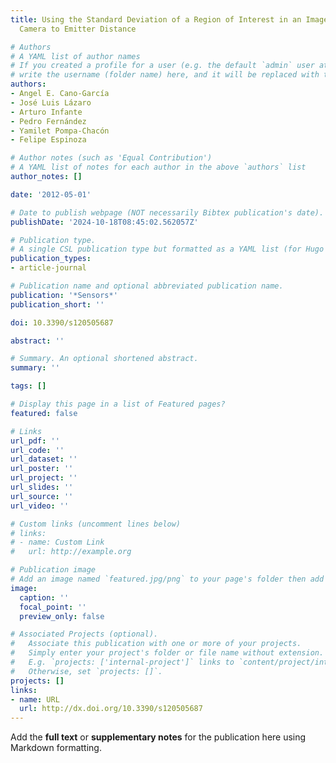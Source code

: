 ```yaml
---
title: Using the Standard Deviation of a Region of Interest in an Image to Estimate
  Camera to Emitter Distance

# Authors
# A YAML list of author names
# If you created a profile for a user (e.g. the default `admin` user at `content/authors/admin/`), 
# write the username (folder name) here, and it will be replaced with their full name and linked to their profile.
authors:
- Angel E. Cano-García
- José Luis Lázaro
- Arturo Infante
- Pedro Fernández
- Yamilet Pompa-Chacón
- Felipe Espinoza

# Author notes (such as 'Equal Contribution')
# A YAML list of notes for each author in the above `authors` list
author_notes: []

date: '2012-05-01'

# Date to publish webpage (NOT necessarily Bibtex publication's date).
publishDate: '2024-10-18T08:45:02.562057Z'

# Publication type.
# A single CSL publication type but formatted as a YAML list (for Hugo requirements).
publication_types:
- article-journal

# Publication name and optional abbreviated publication name.
publication: '*Sensors*'
publication_short: ''

doi: 10.3390/s120505687

abstract: ''

# Summary. An optional shortened abstract.
summary: ''

tags: []

# Display this page in a list of Featured pages?
featured: false

# Links
url_pdf: ''
url_code: ''
url_dataset: ''
url_poster: ''
url_project: ''
url_slides: ''
url_source: ''
url_video: ''

# Custom links (uncomment lines below)
# links:
# - name: Custom Link
#   url: http://example.org

# Publication image
# Add an image named `featured.jpg/png` to your page's folder then add a caption below.
image:
  caption: ''
  focal_point: ''
  preview_only: false

# Associated Projects (optional).
#   Associate this publication with one or more of your projects.
#   Simply enter your project's folder or file name without extension.
#   E.g. `projects: ['internal-project']` links to `content/project/internal-project/index.md`.
#   Otherwise, set `projects: []`.
projects: []
links:
- name: URL
  url: http://dx.doi.org/10.3390/s120505687
---
```


Add the **full text** or **supplementary notes** for the publication here using Markdown formatting.
